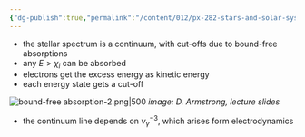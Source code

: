 ```yaml
---
{"dg-publish":true,"permalink":"/content/012/px-282-stars-and-solar-system/term-1-stars/c-stellar-atmosphere/c9-sources-of-opacity/px-282-c9c-bound-free-absorption/","noteIcon":"1","created":"2024-11-25T10:50:32.000+00:00","updated":"2024-12-22T14:54:17.960+00:00"}
---
```


- the stellar spectrum is a continuum, with cut-offs due to bound-free absorptions
- any $E>\chi_i$ can be absorbed
- electrons get the excess energy as kinetic energy
- each energy state gets a cut-off

![bound-free absorption-2.png|500](/img/user/pics/bound-free%20absorption-2.png)
*image: D. Armstrong, lecture slides*

- the continuum line depends on $\nu_\gamma^{-3 }$, which arises form electrodynamics
